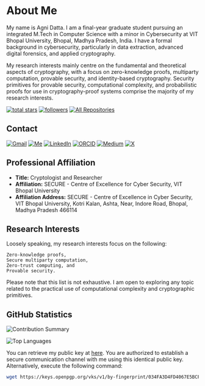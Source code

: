 # About Me

My name is Agni Datta. I am a final-year graduate student pursuing an integrated M.Tech in Computer Science with a minor in Cybersecurity at VIT Bhopal University, Bhopal, Madhya Pradesh, India. I have a formal background in cybersecurity, particularly in data extraction, advanced digital forensics, and applied cryptography.

My research interests mainly centre on the fundamental and theoretical aspects of cryptography, with a focus on zero-knowledge proofs, multiparty computation, provable security, and identity-based cryptography. Security primitives for provable security, computational complexity, and probabilistic proofs for use in cryptography-proof systems comprise the majority of my research interests.

[![total stars](https://custom-icon-badges.herokuapp.com/badge/dynamic/json?logo=star&color=55960c&labelColor=488207&label=Stars&style=for-the-badge&query=%24.stars&url=https://api.github-star-counter.workers.dev/user/agni-datta)](https://github.com/agni-datta?tab=repositories&sort=stargazers) [![followers](https://custom-icon-badges.herokuapp.com/github/followers/agni-datta?color=236ad3&labelColor=1155ba&style=for-the-badge&logo=person-add&label=Follow&logoColor=white)](https://github.com/agni-datta) [![All Repositories](https://custom-icon-badges.herokuapp.com/badge/-All%20Repos-330F63?style=for-the-badge&logoColor=white&logo=repo)](https://github.com/agni-datta?tab=repositories)

## Contact

[![Gmail](https://img.shields.io/badge/Gmail-D14836?style=for-the-badge&logo=gmail&logoColor=white)](mailto:agnidatta.org@gmail.com) [![Me](https://img.shields.io/badge/website-000000?style=for-the-badge&logo=About.me&logoColor=white)](https://sites.google.com/view/agni-datta/) [![LinkedIn](https://img.shields.io/badge/linkedin-%230077B5.svg?style=for-the-badge&logo=linkedin&logoColor=white)](https://linkedin.com/in/agni-datta) [![ORCID](https://img.shields.io/badge/orcid-A6CE39?style=for-the-badge&logo=orcid&logoColor=white)](https://orcid.org/0000-0002-2738-1910) [![Medium](https://img.shields.io/badge/Medium-12100E?style=for-the-badge&logo=medium&logoColor=white)](https://medium.com/@dattadunga) [![X](https://img.shields.io/badge/X-000000?style=for-the-badge&logo=x&logoColor=white)](https://x.com/AgniDatta)

## Professional Affiliation

- **Title:** Cryptologist and Researcher
- **Affiliation:** SECURE - Centre of Excellence for Cyber Security, VIT Bhopal University
- **Affiliation Address:** SECURE - Centre of Excellence in Cyber Security, VIT Bhopal University, Kotri Kalan, Ashta, Near, Indore Road, Bhopal, Madhya Pradesh 466114

## Research Interests

Loosely speaking, my research interests focus on the following:

```
Zero-knowledge proofs,
Secure multiparty computation,
Zero-trust computing, and
Provable security.
```

Please note that this list is not exhaustive. I am open to exploring any topic related to the practical use of computational complexity and cryptographic primitives.

## GitHub Statistics

![Contribution Summary](https://github-readme-streak-stats.herokuapp.com/?user=agni-datta&theme=github_dark&card_width=500&border_radius=2&hide_border=true&include_all_commits=true&show_icons=true)

![Top Languages](https://github-readme-stats.vercel.app/api/top-langs/?username=agni-datta&theme=github_dark&langs_count=8&card_width=500&hide_border=true&hide_title=true&border_radius=2&layout=compact)

You can retrieve my public key at [here](https://keys.openpgp.org/vks/v1/by-fingerprint/034FA3D4FD4067E5BCF30B6FCF8D56CABE52E5E9). You are authorized to establish a secure communication channel with me using this identical public key. Alternatively, execute the following command:

```bash
wget https://keys.openpgp.org/vks/v1/by-fingerprint/034FA3D4FD4067E5BCF30B6FCF8D56CABE52E5E9
```
